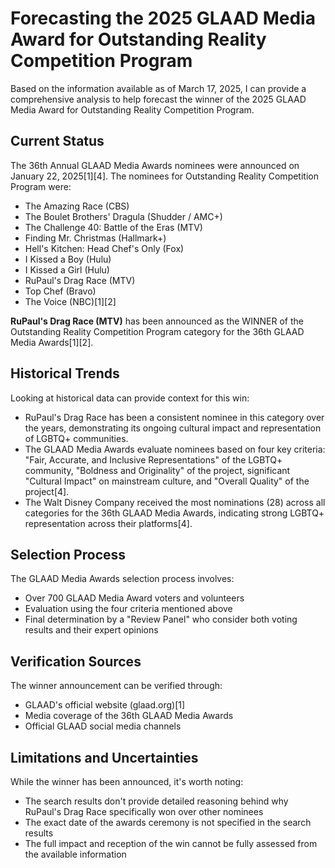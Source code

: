 # Forecasting the 2025 GLAAD Media Award for Outstanding Reality Competition Program

Based on the information available as of March 17, 2025, I can provide a comprehensive analysis to help forecast the winner of the 2025 GLAAD Media Award for Outstanding Reality Competition Program.

## Current Status

The 36th Annual GLAAD Media Awards nominees were announced on January 22, 2025[1][4]. The nominees for Outstanding Reality Competition Program were:

- The Amazing Race (CBS)
- The Boulet Brothers' Dragula (Shudder / AMC+)
- The Challenge 40: Battle of the Eras (MTV)
- Finding Mr. Christmas (Hallmark+)
- Hell's Kitchen: Head Chef's Only (Fox)
- I Kissed a Boy (Hulu)
- I Kissed a Girl (Hulu)
- RuPaul's Drag Race (MTV)
- Top Chef (Bravo)
- The Voice (NBC)[1][2]

**RuPaul's Drag Race (MTV)** has been announced as the WINNER of the Outstanding Reality Competition Program category for the 36th GLAAD Media Awards[1][2].

## Historical Trends

Looking at historical data can provide context for this win:

- RuPaul's Drag Race has been a consistent nominee in this category over the years, demonstrating its ongoing cultural impact and representation of LGBTQ+ communities.
- The GLAAD Media Awards evaluate nominees based on four key criteria: "Fair, Accurate, and Inclusive Representations" of the LGBTQ+ community, "Boldness and Originality" of the project, significant "Cultural Impact" on mainstream culture, and "Overall Quality" of the project[4].
- The Walt Disney Company received the most nominations (28) across all categories for the 36th GLAAD Media Awards, indicating strong LGBTQ+ representation across their platforms[4].

## Selection Process

The GLAAD Media Awards selection process involves:
- Over 700 GLAAD Media Award voters and volunteers
- Evaluation using the four criteria mentioned above
- Final determination by a "Review Panel" who consider both voting results and their expert opinions

## Verification Sources

The winner announcement can be verified through:
- GLAAD's official website (glaad.org)[1]
- Media coverage of the 36th GLAAD Media Awards
- Official GLAAD social media channels

## Limitations and Uncertainties

While the winner has been announced, it's worth noting:
- The search results don't provide detailed reasoning behind why RuPaul's Drag Race specifically won over other nominees
- The exact date of the awards ceremony is not specified in the search results
- The full impact and reception of the win cannot be fully assessed from the available information
